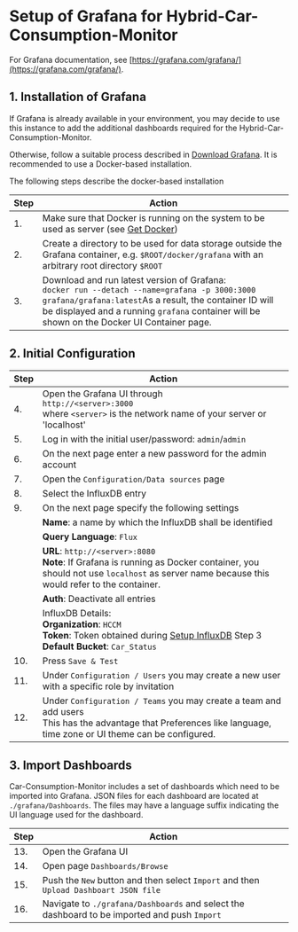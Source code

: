 # Setup of Grafana for Hybrid-Car-Consumption-Monitor

For Grafana documentation, see [https://grafana.com/grafana/](https://grafana.com/grafana/).

## 1. Installation of Grafana

If Grafana is already available in your environment, you may decide to use this instance to add the additional dashboards required for the Hybrid-Car-Consumption-Monitor.

Otherwise, follow a suitable process described in [Download Grafana](https://grafana.com/grafana/download?pg=get&plcmt=selfmanaged-box1-cta1).
It is recommended to use a Docker-based installation.

The following steps describe the docker-based installation

|Step|Action
|----|-----------------------------------------------------
|1.  | Make sure that Docker is running on the system to be used as server (see [Get Docker](https://docs.docker.com/get-docker/))
|2.  | Create a directory to be used for data storage outside the Grafana container, e.g. ```$ROOT/docker/grafana``` with an arbitrary root directory ```$ROOT```
|3.  | Download and run latest version of Grafana:<br/>```docker run --detach --name=grafana -p 3000:3000 grafana/grafana:latest```As a result, the container ID will be displayed and a running ```grafana``` container will be shown on the Docker UI Container page.

## 2. Initial Configuration

|Step|Action
|----|-----------------------------------------------------
|4.  | Open the Grafana UI through <br/> ```http://<server>:3000``` <br/> where ```<server>``` is the network name of your server or 'localhost'
|5.  | Log in with the initial user/password: ```admin```/```admin```
|6.  | On the next page enter a new password for the admin account
|7.  | Open the ```Configuration/Data sources``` page
|8.  | Select the InfluxDB entry
|9.  | On the next page specify the following settings 
|    | **Name**: a name by which the InfluxDB shall be identified
|    | **Query Language**: ```Flux```
|    | **URL**: ```http://<server>:8080```<br/>**Note**: If Grafana is running as Docker container, you should not use ```localhost``` as server name because this would refer to the container.
|    | **Auth**: Deactivate all entries
|    | InfluxDB Details:<br/>**Organization**: ```HCCM```<br/>**Token**: Token obtained during [Setup InfluxDB](setupInfluxDb.md) Step 3<br/>**Default Bucket**: ```Car_Status```
|10. | Press ```Save & Test```
|11. | Under ```Configuration / Users``` you may create a new user with a specific role by invitation
|12. | Under ```Configuration / Teams``` you may create a team and add users<br/>This has the advantage that Preferences like language, time zone or UI theme can be configured.

## 3. Import Dashboards

Car-Consumption-Monitor includes a set of dashboards which need to be imported into Grafana.
JSON files for each dashboard are located at ```./grafana/Dashboards```.
The files may have a language suffix indicating the UI language used for the dashboard.

|Step|Action
|----|-----------------------------------------------------
|13. | Open the Grafana UI
|14. | Open page ```Dashboards/Browse```
|15. | Push the ```New``` button and then select ```Import``` and then ```Upload Dashboart JSON file```
|16. | Navigate to ```./grafana/Dashboards``` and select the dashboard to be imported and push ```Import```

